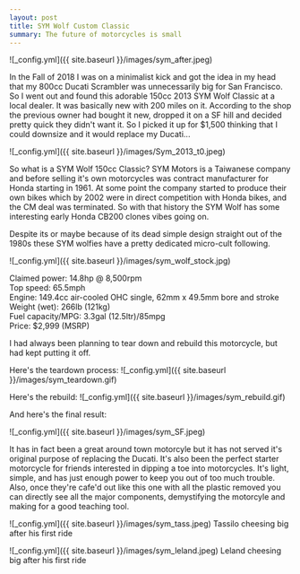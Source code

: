 ```yaml
---
layout: post
title: SYM Wolf Custom Classic
summary: The future of motorcycles is small
---
```


![_config.yml]({{ site.baseurl }}/images/sym_after.jpeg)

In the Fall of 2018 I was on a minimalist kick and got the idea in my head that my 800cc Ducati Scrambler was unnecessarily big for San Francisco. So I went out and found this adorable 150cc 2013 SYM Wolf Classic at a local dealer. It was basically new with 200 miles on it. According to the shop the previous owner had bought it new, dropped it on a SF hill and decided pretty quick they didn't want it. So I picked it up for $1,500 thinking that I could downsize and it would replace my Ducati... 

![_config.yml]({{ site.baseurl }}/images/Sym_2013_t0.jpeg)

So what is a SYM Wolf 150cc Classic? SYM Motors is a Taiwanese company and before selling it's own motorcycles was contract manufacturer for Honda starting in 1961. At some point the company started to produce their own bikes which by 2002 were in direct competition with Honda bikes, and the CM deal was terminated. So with that history the SYM Wolf has some interesting early Honda CB200 clones vibes going on. 

Despite its or maybe because of its dead simple design straight out of the 1980s these SYM wolfies have a pretty dedicated micro-cult following. 

![_config.yml]({{ site.baseurl }}/images/sym_wolf_stock.jpg)

Claimed power: 14.8hp @ 8,500rpm <br>
Top speed: 65.5mph <br>
Engine: 149.4cc air-cooled OHC single, 62mm x 49.5mm bore and stroke<br>
Weight (wet): 266lb (121kg)<br>
Fuel capacity/MPG: 3.3gal (12.5ltr)/85mpg <br>
Price: $2,999 (MSRP)<br>

I had always been planning to tear down and rebuild this motorcycle, but had kept putting it off.

Here's the teardown process:
![_config.yml]({{ site.baseurl }}/images/sym_teardown.gif)

Here's the rebuild:
![_config.yml]({{ site.baseurl }}/images/sym_rebuild.gif)


And here's the final result:

![_config.yml]({{ site.baseurl }}/images/sym_SF.jpeg)

It has in fact been a great around town motorcyle but it has not served it's original purpose of replacing the Ducati. It's also been the perfect starter motorcycle for friends interested in dipping a toe into motorcycles. It's light, simple, and has just enough power to keep you out of too much trouble. Also, once they're cafe'd out like this one with all the plastic removed you can directly see all the major components, demystifying the motorcyle and making for a good teaching tool.

![_config.yml]({{ site.baseurl }}/images/sym_tass.jpeg)
Tassilo cheesing big after his first ride

![_config.yml]({{ site.baseurl }}/images/sym_leland.jpeg)
Leland cheesing big after his first ride

